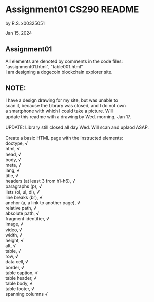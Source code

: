 # Assignment01 CS290 README  
by R.S. x00325051

Jan 15, 2024  

## Assignment01  
All elements are denoted by comments in the code files:  
"assignment01.html", "table001.html"  
I am designing a dogecoin blockchain explorer site.    
## NOTE:  
I have a design drawing for my site, but was unable to  
scan it, because the Library was closed, and I do not own  
a smartphone with which I could take a picture. Will  
update this readme with a drawing by Wed. morning, Jan 17.
&nbsp;  
&nbsp;  
UPDATE: Library still closed all day Wed. Will scan and uplaod ASAP.
&nbsp;  
&nbsp;  
Create a basic HTML page with the instructed elements:    
  doctype,    √  
  html,       √  
  head,       √  
  body,       √  
  meta,       √  
  lang,       √  
  title,      √  
  headers (at least 3 from h1-h6),      √  
  paragraphs (p),                       √  
  lists (ol, ul, dl),                   √  
  line breaks (br),                     √  
  anchor (a, a link to another page),   √  
  relative path,                        √  
  absolute path,                        √  
  fragment identifier,                  √  
  image,                 √  
  video,                 √  
  width,                 √  
  height,                √  
  alt,                   √  
  table,                 √  
  row,                   √  
  data cell,             √  
  border,                √  
  table caption,         √  
  table header,          √  
  table body,            √  
  table footer,          √  
  spanning columns       √  


&nbsp;  
&nbsp;  
&nbsp;  
&nbsp;  
&nbsp;  
----------------------------------

